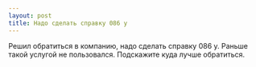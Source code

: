```yaml
---
layout: post 
title: Надо сделать справку 086 у 
--- 
```

Решил обратиться в компанию, надо сделать справку 086 у. Раньше такой услугой не пользовался. Подскажите куда лучше обратиться.